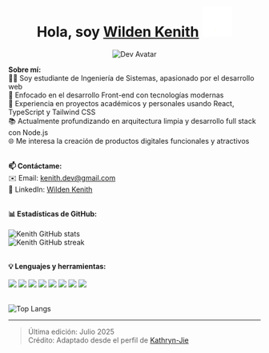 <h1 align="center">Hola, soy <a href="https://github.com/KenithDev">Wilden Kenith</a> <img src="https://github.com/Kathryn-Jie/Kathryn-Jie/blob/main/wave.gif" width="60px" /></h1>

<p align="center">
    <img width="200" src="https://github.com/KenithDev/KenithDev/blob/main/profile.png" alt="Dev Avatar">
</p>

<div>
<strong>Sobre mí:</strong><br>
👨‍💻 Soy estudiante de Ingeniería de Sistemas, apasionado por el desarrollo web<br>
🧠 Enfocado en el desarrollo Front-end con tecnologías modernas<br>
🎯 Experiencia en proyectos académicos y personales usando React, TypeScript y Tailwind CSS<br>
📚 Actualmente profundizando en arquitectura limpia y desarrollo full stack con Node.js<br>
🌐 Me interesa la creación de productos digitales funcionales y atractivos<br><br>

<strong>📫 Contáctame:</strong><br>
✉️ Email: <a href="mailto:kenith.dev@gmail.com">kenith.dev@gmail.com</a><br>
💼 LinkedIn: <a href="https://www.linkedin.com/in/wilden-kenith/">Wilden Kenith</a><br><br>

<strong>📊 Estadísticas de GitHub:</strong><br><br>
<img src="https://github-readme-stats.vercel.app/api?username=KenithDev&show_icons=true&count_private=true&include_all_commits=true&theme=radical" alt="Kenith GitHub stats"/><br>
<img src="https://github-readme-streak-stats.herokuapp.com/?user=KenithDev&theme=radical&hide_border=true" alt="Kenith GitHub streak"/><br><br>

<strong>💡 Lenguajes y herramientas:</strong><br><br>
<img src="https://img.shields.io/badge/-HTML5-orange?style=plastic"/>
<img src="https://img.shields.io/badge/-CSS3-blue?style=plastic"/>
<img src="https://img.shields.io/badge/-JavaScript-yellow?style=plastic"/>
<img src="https://img.shields.io/badge/-TypeScript-lightgrey?style=plastic"/>
<img src="https://img.shields.io/badge/-React-black?style=plastic"/>
<img src="https://img.shields.io/badge/-TailwindCSS-teal?style=plastic"/>
<img src="https://img.shields.io/badge/-Node.js-green?style=plastic"/>
<img src="https://img.shields.io/badge/-Git-orange?style=plastic"/>
<br><br>

![Top Langs](https://github-readme-stats.vercel.app/api/top-langs/?username=KenithDev&theme=radical&card_width=445)
</div>

------

> Última edición: Julio 2025  
> Crédito: Adaptado desde el perfil de [Kathryn-Jie](https://github.com/Kathryn-Jie)
